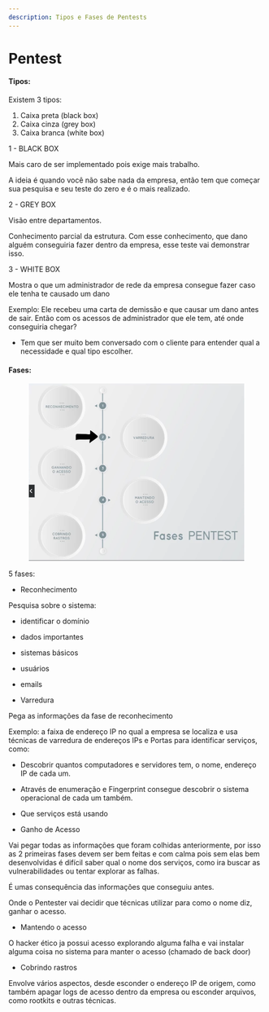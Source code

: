```yaml
---
description: Tipos e Fases de Pentests
---
```


# Pentest

#### Tipos:

Existem 3 tipos:

1. Caixa preta (black box)
2. Caixa cinza (grey box)
3. Caixa branca (white box)

1 - BLACK BOX

Mais caro de ser implementado pois exige mais trabalho.

A ideia é quando você não sabe nada da empresa, então tem que começar sua pesquisa e seu teste do zero e é o mais realizado.



2 - GREY BOX

Visão entre departamentos.

Conhecimento parcial da estrutura. Com esse conhecimento, que dano alguém conseguiria fazer dentro da empresa, esse teste vai demonstrar isso.



3 - WHITE BOX

Mostra o que um administrador de rede da empresa consegue fazer caso ele tenha te causado um dano

Exemplo: Ele recebeu uma carta de demissão e que causar um dano antes de sair. Então com os acessos de administrador que ele tem, até onde conseguiria chegar?



* Tem que ser muito bem conversado com o cliente para entender qual a necessidade e qual tipo escolher.



#### Fases:

<figure><img src="../.gitbook/assets/image (1) (1).png" alt=""><figcaption></figcaption></figure>

5 fases:

* Reconhecimento

Pesquisa sobre o sistema:

* identificar o domínio
* dados importantes
* sistemas básicos
* usuários
* emails



* Varredura

Pega as informações da fase de reconhecimento

Exemplo: a faixa de endereço IP no qual a empresa se localiza e usa técnicas de varredura de endereços IPs e Portas para identificar serviços, como:

* &#x20;Descobrir quantos computadores e servidores tem, o nome, endereço IP de cada um.
* &#x20;Através de enumeração e Fingerprint consegue descobrir o sistema operacional de cada um também.
* Que serviços está usando



* Ganho de Acesso

Vai pegar todas as informações que foram colhidas anteriormente, por isso as 2 primeiras fases devem ser bem feitas e com calma pois sem elas bem desenvolvidas é difícil saber qual o nome dos serviços, como ira buscar as vulnerabilidades ou tentar explorar as falhas.

É umas consequência das informações que conseguiu antes.

Onde o Pentester vai decidir que técnicas utilizar para como o nome diz, ganhar o acesso.



* Mantendo o acesso

O hacker ético ja possui acesso explorando alguma falha e vai instalar alguma coisa no sistema para manter o acesso (chamado de back door)



* Cobrindo rastros

Envolve vários aspectos, desde esconder o endereço IP de origem, como também apagar logs de acesso dentro da empresa ou esconder arquivos, como rootkits e outras técnicas.




